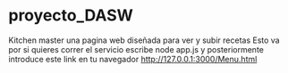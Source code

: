 # proyecto_DASW
Kitchen master una pagina web diseñada para ver y subir recetas 
Esto va por si quieres correr el servicio
escribe node app.js y posteriormente introduce este link en tu navegador 
http://127.0.0.1:3000/Menu.html
